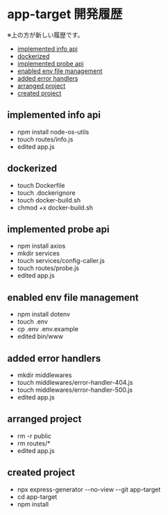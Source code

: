 <!-- omit in toc -->
# app-target 開発履歴

※上の方が新しい履歴です。

- [implemented info api](#implemented-info-api)
- [dockerized](#dockerized)
- [implemented probe api](#implemented-probe-api)
- [enabled env file management](#enabled-env-file-management)
- [added error handlers](#added-error-handlers)
- [arranged project](#arranged-project)
- [created project](#created-project)

## implemented info api

- npm install node-os-utils
- touch routes/info.js
- edited app.js

## dockerized

- touch Dockerfile
- touch .dockerignore
- touch docker-build.sh
- chmod +x docker-build.sh

## implemented probe api

- npm install axios
- mkdir services
- touch services/config-caller.js
- touch routes/probe.js
- edited app.js

## enabled env file management

- npm install dotenv
- touch .env
- cp .env .env.example
- edited bin/www

## added error handlers

- mkdir middlewares
- touch middlewares/error-handler-404.js
- touch middlewares/error-handler-500.js
- edited app.js

## arranged project

- rm -r public
- rm routes/*
- edited app.js

## created project

- npx express-generator --no-view --git app-target
- cd app-target
- npm install
